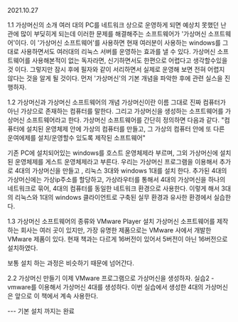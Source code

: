 2021.10.27 

1.1 가상머신의 소개
여러 대의 PC를 네트워크 상으로 운영하게 되면 예상치 못했던 난관에 많이 부딪히게 되는데 이러한 문제를 해결해주는 소프트웨어가 '가상머신 소프트웨어'이다.
이 '가상머신 소프트웨어'를 사용하면 현재 여러분이 사용하는 windows를 그대로 사용하면서도 여러대의 리눅스 서버를 운영하는 효과를 낼 수 있다. 
가상머신 소프트웨어를 사용해본적이 없는 독자라면, 신기하면서도 한편으로 어렵다고 생각할수있을 것 이다. 그렇지만 잠시 후에 필자와 같이 서리하면서 실제로 운영해 보면 전혀 어렵지 않다는 것을 알게 될 것이다. 먼저 '가상머신'의 기본 개념을 파악한 후에 관련 실스을 진행하자.

1.2 가상머신과 가상머신 소프트웨어의 개념
가상머신이란 이름 그대로 진짜 컴퓨터가 아닌 가상으로 존재하는 컴퓨터를 말한다. 그리고 가상머신을 생성하는 소프트웨어를 가상머신 소프트웨어라고 한다. 가상머신 소프트웨어를 간단히 정의하면 다음과 같다.
"컴퓨터에 설치된 운영체제 안에 가상의 컴퓨터를 만들고, 그 가상의 컴퓨터 안에 또 다른 운여에제를 설치/운영할수 있도록 제작된 소프트웨어"

기존 PC에 설치되어있는 windows를 호스트 운영체제라 부르며, 그외 가상머신에 설치된 운영체제를 게스트 운영체제라고 부른다.
우리는 가상머신 프로그램을 이용해서 추가로 4대의 가상머신을 만들고 , 리눅스 3대와 windows 1대를 설치 한다. 추가된 4대의 가상머신에는 가상ip주소를 할당하고, 가상라우터를 통해서 4대의 가상머신을 하나의 네트워크로 묶어, 4대의 컴퓨터를 동일한 네트워크 환경으로 사용한다. 이렇게 해서 3대의 리눅스와 1대의 windows 클라이언트로 구축된 실무 환경과 유사한 환경에서 실습한다.

1.3 가상머신 소프트웨어의 종류와 VMware Player 설치
가상머신 소프트웨어를 제작하는 회사는 여러 곳이 있지만, 가장 유명한 제품으로는 VMware 사에서 개발한 VMware 제품이 있다. 
현재 책과는 다르게 16버전이 있어서 5버전이 아닌 16버전으로 설치하였다.

보통 설치 하는 과정은 비슷하기 때문에 넘어간다.

2.2 가상머신 만들기
이제 VMware 프로그램으로 가상머신을 생성하자.
실습2 - vmware를 이용해서 가상머신 4대를 생성하다. 이번 실습에서 생성한 4대의 가상머신은 앞으로 이 책에서 계속 사용한다.


--- 기본 설치 까지는 완료